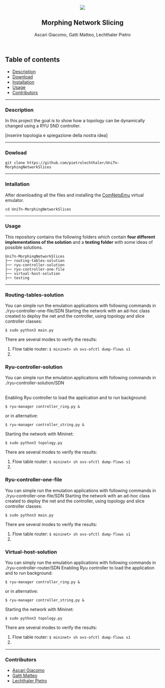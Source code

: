 <p align="center">
  <a href="">
    <img src="https://github.com/pietrolechthaler/UniT-MorphingNetworkSlices/blob/main/logo.png">
  </a>
  <h2 align="center">Morphing Network Slicing</h2>

  <p align="center">
  Ascari Giacomo, Gatti Matteo, Lechthaler Pietro
  <br>
  </p>
</p>
<br>

## Table of contents
- [Description](#description)
- [Download](#dowload)
- [Installation](#installation)
- [Usage](#usage)
- [Contributors](#contributors)

<hr>

### Description

In this project the goal is to show how a topology can be dynamically changed using a RYU SND controller.

[inserire topologia e spiegazione della nostra idea]

<hr>

### Dowload

```
git clone https://github.com/pietrolechthaler/UniTn-MorphingNetworkSlices
```

<hr>

### Intallation

After downloading all the files and installing the [ComNetsEmu](https://git.comnets.net/public-repo/comnetsemu/-/tree/master) virtual emulator.

```
cd UniTn-MorphingNetworkSlices
```


<hr>

### Usage 

This repository contains the following folders which contain **four different implementations of the solution** and a **testing folder** with some ideas of possible solutions.

```
UniTn-MorphingNetworkSlices
├── routing-tables-solution
├── ryu-controller-solution
├── ryu-controller-one-file
├── virtual-host-solution
├── testing
```
<hr>

### Routing-tables-solution ###
You can simple run the emulation applications with following commands in ./ryu-controller-one-file/SDN
Starting the network with an ad-hoc class created to deploy the net and the controller, using topology and slice controller classes:
```
$ sudo python3 main.py
```
There are several modes to verify the results:
1.  Flow table router: ``` $ mininet> sh ovs-ofctl dump-flows s1 ```
2.  

### Ryu-controller-solution

You can simple run the emulation applications with following commands in ./ryu-controller-solution/SDN

<br>Enabling Ryu controller to load the application and to run background:

```
$ ryu-manager controller_ring.py &
```
or in alternative:
```
$ ryu-manager controller_string.py &
```
Starting the network with Mininet:
```
$ sudo python3 topology.py
```

There are several modes to verify the results:
1.  Flow table router: ``` $ mininet> sh ovs-ofctl dump-flows s1 ```
2.  


### Ryu-controller-one-file
You can simple run the emulation applications with following commands in ./ryu-controller-one-file/SDN
Starting the network with an ad-hoc class created to deploy the net and the controller, using topology and slice controller classes:
```
$ sudo python3 main.py
```
There are several modes to verify the results:
1.  Flow table router: ``` $ mininet> sh ovs-ofctl dump-flows s1 ```
2.  

### Virtual-host-solution
You can simply run the emulation applications with following commands in ./ryu-controller-router/SDN
Enabling Ryu controller to load the application and to run background:
```
$ ryu-manager controller_ring.py &
```
or in alternative:
```
$ ryu-manager controller_string.py &
```
Starting the network with Mininet:
```
$ sudo python3 topology.py
```
There are several modes to verify the results:
1.  Flow table router: ``` $ mininet> sh ovs-ofctl dump-flows s1 ```
2.  

<hr>

### Contributors
* [Ascari Giacomo](https://github.com/giacomo-ascari)
* [Gatti Matteo](https://github.com/matteo-gatti)
* [Lechthaler Pietro](https://github.com/pietrolechthaler)
